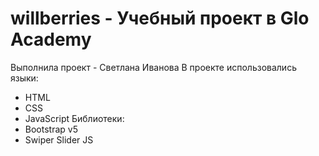 # willberries - Учебный проект в Glo Academy
Выполнила проект - Светлана Иванова
В проекте использовались языки: 
- HTML
- CSS
- JavaScript
Библиотеки: 
- Bootstrap v5
- Swiper Slider JS
